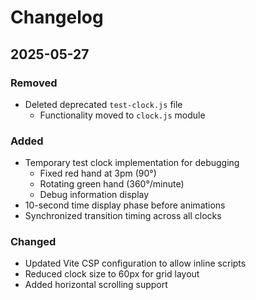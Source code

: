 # Changelog

## 2025-05-27
### Removed
- Deleted deprecated `test-clock.js` file
  - Functionality moved to `clock.js` module

### Added
- Temporary test clock implementation for debugging
  - Fixed red hand at 3pm (90°)
  - Rotating green hand (360°/minute)
  - Debug information display
- 10-second time display phase before animations
- Synchronized transition timing across all clocks

### Changed
- Updated Vite CSP configuration to allow inline scripts
- Reduced clock size to 60px for grid layout
- Added horizontal scrolling support
